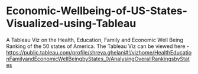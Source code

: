 # Economic-Wellbeing-of-US-States-Visualized-using-Tableau
A Tableau Viz on the Health, Education, Family and Economic Well Being Ranking of the 50 states of America.
The Tableau Viz can be viewed here -
https://public.tableau.com/profile/shreya.ghelani#!/vizhome/HealthEducationFamilyandEconomicWellBeingbyStates_0/AnalysingOverallRankingsbyStates
